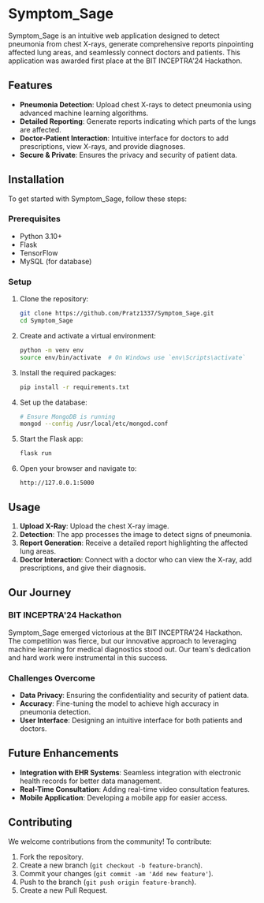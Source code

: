 
# Symptom_Sage



Symptom_Sage is an intuitive web application designed to detect pneumonia from chest X-rays, generate comprehensive reports pinpointing affected lung areas, and seamlessly connect doctors and patients. This application was awarded first place at the BIT INCEPTRA'24 Hackathon.

## Features

- **Pneumonia Detection**: Upload chest X-rays to detect pneumonia using advanced machine learning algorithms.
- **Detailed Reporting**: Generate reports indicating which parts of the lungs are affected.
- **Doctor-Patient Interaction**: Intuitive interface for doctors to add prescriptions, view X-rays, and provide diagnoses.
- **Secure & Private**: Ensures the privacy and security of patient data.

## Installation

To get started with Symptom_Sage, follow these steps:

### Prerequisites

- Python 3.10+
- Flask
- TensorFlow 
- MySQL (for database)

### Setup

1. Clone the repository:
    ```bash
    git clone https://github.com/Pratz1337/Symptom_Sage.git
    cd Symptom_Sage
    ```

2. Create and activate a virtual environment:
    ```bash
    python -m venv env
    source env/bin/activate  # On Windows use `env\Scripts\activate`
    ```

3. Install the required packages:
    ```bash
    pip install -r requirements.txt
    ```

4. Set up the database:
    ```bash
    # Ensure MongoDB is running
    mongod --config /usr/local/etc/mongod.conf
    ```

5. Start the Flask app:
    ```bash
    flask run
    ```

6. Open your browser and navigate to:
    ```
    http://127.0.0.1:5000
    ```

## Usage

1. **Upload X-Ray**: Upload the chest X-ray image.
2. **Detection**: The app processes the image to detect signs of pneumonia.
3. **Report Generation**: Receive a detailed report highlighting the affected lung areas.
4. **Doctor Interaction**: Connect with a doctor who can view the X-ray, add prescriptions, and give their diagnosis.

## Our Journey

### BIT INCEPTRA'24 Hackathon

Symptom_Sage emerged victorious at the BIT INCEPTRA'24 Hackathon. The competition was fierce, but our innovative approach to leveraging machine learning for medical diagnostics stood out. Our team's dedication and hard work were instrumental in this success.

### Challenges Overcome

- **Data Privacy**: Ensuring the confidentiality and security of patient data.
- **Accuracy**: Fine-tuning the model to achieve high accuracy in pneumonia detection.
- **User Interface**: Designing an intuitive interface for both patients and doctors.

## Future Enhancements

- **Integration with EHR Systems**: Seamless integration with electronic health records for better data management.
- **Real-Time Consultation**: Adding real-time video consultation features.
- **Mobile Application**: Developing a mobile app for easier access.

## Contributing

We welcome contributions from the community! To contribute:

1. Fork the repository.
2. Create a new branch (`git checkout -b feature-branch`).
3. Commit your changes (`git commit -am 'Add new feature'`).
4. Push to the branch (`git push origin feature-branch`).
5. Create a new Pull Request.



